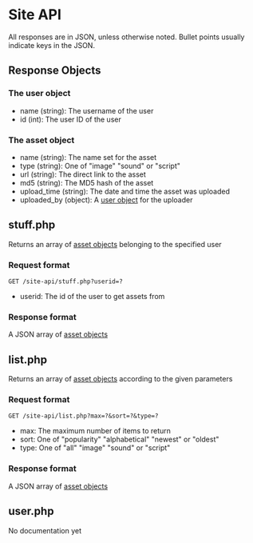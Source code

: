 # Site API #
All responses are in JSON, unless otherwise noted. Bullet points usually indicate keys in the JSON.

## Response Objects ##
### The user object ###
- name (string): The username of the user
- id (int): The user ID of the user

### The asset object ###
 - name (string): The name set for the asset
 - type (string): One of "image" "sound" or "script"
 - url (string): The direct link to the asset
 - md5 (string): The MD5 hash of the asset
 - upload_time (string): The date and time the asset was uploaded
 - uploaded_by (object): A [user object](#the-user-object) for the uploader
 
## stuff.php ##
Returns an array of [asset objects](#the-asset-object) belonging to the specified user
### Request format ###
```http
GET /site-api/stuff.php?userid=?
```
- userid: The id of the user to get assets from

### Response format ###
A JSON array of [asset objects](#the-asset-object)

## list.php ##
Returns an array of [asset objects](#the-asset-object) according to the given parameters
### Request format ###
```http
GET /site-api/list.php?max=?&sort=?&type=?
```
- max: The maximum number of items to return
- sort: One of "popularity" "alphabetical" "newest" or "oldest"
- type: One of "all" "image" "sound" or "script"

### Response format ###
A JSON array of [asset objects](#the-asset-object)

## user.php ##
No documentation yet
